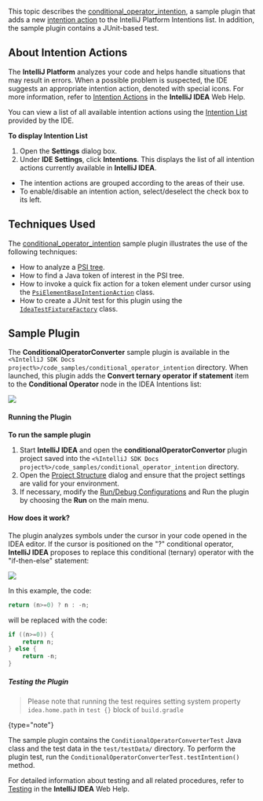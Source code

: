 [//]: # (title: Code Intentions)

<!-- Copyright 2000-2020 JetBrains s.r.o. and other contributors. Use of this source code is governed by the Apache 2.0 license that can be found in the LICENSE file. -->

This topic describes the [conditional_operator_intention](https://github.com/JetBrains/intellij-sdk-code-samples/tree/master/conditional_operator_intention), a sample plugin that adds a new [intention action](https://www.jetbrains.com/help/idea/intention-actions.html) to the IntelliJ Platform Intentions list.
In addition, the sample plugin contains a JUnit-based test.

## About Intention Actions

The **IntelliJ Platform** analyzes your code and helps handle situations that may result in errors.
When a possible problem is suspected, the IDE suggests an appropriate intention action, denoted with special icons.
For more information, refer to [Intention Actions](https://www.jetbrains.com/help/idea/intention-actions.html) in the **IntelliJ IDEA** Web Help.

You can view a list of all available intention actions using the [Intention List](https://www.jetbrains.com/help/idea/intention-actions.html#intention-settings) provided by the IDE.

**To display Intention List**

1. Open the **Settings** dialog box.
2. Under **IDE Settings**, click **Intentions**. This displays the list of all intention actions currently available in **IntelliJ IDEA**.
- The intention actions are grouped according to the areas of their use.
- To enable/disable an intention action, select/deselect the check box to its left.

## Techniques Used

The [conditional_operator_intention](https://github.com/JetBrains/intellij-sdk-code-samples/tree/master/conditional_operator_intention) sample plugin illustrates the use of the following techniques:

- How to analyze a [PSI tree](psi_files.md).
- How to find a Java token of interest in the PSI tree.
- How to invoke a quick fix action for a token element under cursor using the [`PsiElementBaseIntentionAction`](upsource:///platform/lang-api/src/com/intellij/codeInsight/intention/PsiElementBaseIntentionAction.java) class.
- How to create a JUnit test for this plugin using the [`IdeaTestFixtureFactory`](upsource:///platform/testFramework/src/com/intellij/testFramework/fixtures/IdeaTestFixtureFactory.java) class.

## Sample Plugin

The **ConditionalOperatorConverter** sample plugin is available in the `<%IntelliJ SDK Docs project%>/code_samples/conditional_operator_intention` directory.
When launched, this plugin adds the **Convert ternary operator if statement** item to the **Conditional Operator** node in the IDEA Intentions list:

![](IntentionsList.png)

#### Running the Plugin

**To run the sample plugin**

1. Start **IntelliJ IDEA** and open the **conditionalOperatorConvertor** plugin project saved into the `<%IntelliJ SDK Docs project%>/code_samples/conditional_operator_intention` directory.
2. Open the [Project Structure](https://www.jetbrains.com/help/idea/project-structure-dialog.html) dialog and ensure that the project settings are valid for your environment.
3. If necessary, modify the [Run/Debug Configurations](https://www.jetbrains.com/idea/webhelp/run-debug-configuration-plugin.html) and Run the plugin by choosing the **Run** on the main menu.

#### How does it work?

The plugin analyzes symbols under the cursor in your code opened in the IDEA editor.
If the cursor is positioned on the "?" conditional operator, **IntelliJ IDEA** proposes to replace this conditional (ternary) operator with the "if-then-else" statement:

![](TernaryOperator.png)

In this example, the code:

```java
return (n>=0) ? n : -n;
```

will be replaced with the code:

```java
if ((n>=0)) {
    return n;
} else {
    return -n;
}
```

##### Testing the Plugin
 >  Please note that running the test requires setting system property `idea.home.path` in `test {}` block of `build.gradle`
 >
 {type="note"}

The sample plugin contains the `ConditionalOperatorConverterTest` Java class and the test data in the `test/testData/` directory.
To perform the plugin test, run the `ConditionalOperatorConverterTest.testIntention()` method.

For detailed information about testing and all related procedures, refer to [Testing](https://www.jetbrains.com/help/idea/performing-tests.html) in the **IntelliJ IDEA** Web Help.